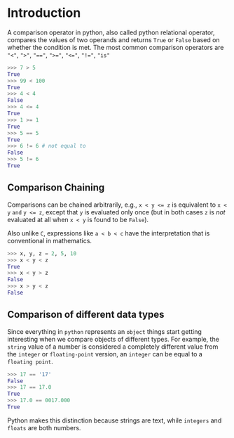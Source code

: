 # Introduction

A comparison operator in python, also called python relational operator, compares the values of two operands and returns `True` or `False` based on whether the condition is met. The most common comparison operators are `"<"`, `">"`, `"=="`, `">="`, `"<="`, `"!="`, `"is"`

```python
>>> 7 > 5
True
>>> 99 < 100
True
>>> 4 < 4
False
>>> 4 <= 4
True
>>> 1 >= 1
True
>>> 5 == 5
True
>>> 6 != 6 # not equal to
False
>>> 5 != 6
True
```

## Comparison Chaining

Comparisons can be chained arbitrarily, e.g., `x < y <= z` is equivalent to `x < y` `and` `y <= z`, except that `y` is evaluated only once (but in both cases `z` is _not_ evaluated at all when `x < y` is found to be `False`).

Also unlike `C`, expressions like `a < b < c` have the interpretation that is conventional in mathematics.

```python
>>> x, y, z = 2, 5, 10
>>> x < y < z
True
>>> x < y > z
False
>>> x > y < z
False
```

## Comparison of different data types

Since everything in `python` represents an `object` things start getting interesting when we compare objects of different types. For example, the `string` value of a number is considered a completely different value from the `integer` or `floating-point` version, an `integer` can be equal to a `floating point`.

```python
>>> 17 == '17'
False
>>> 17 == 17.0
True
>>> 17.0 == 0017.000
True
```

Python makes this distinction because strings are text, while `integers` and `floats` are both numbers.
